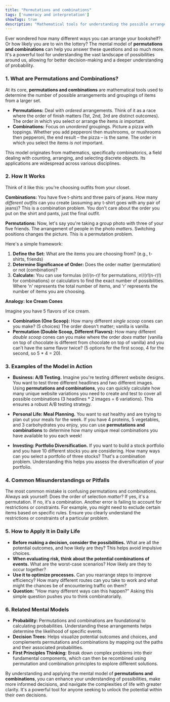 ```yaml
---
title: "Permutations and combinations"
tags: ['numeracy and interpretation']
showTags: true
description: "Mathematical tools for understanding the possible arrangements and groupings of elements, essential for probability calculations."
---
```



Ever wondered how many different ways you can arrange your bookshelf? Or how likely you are to win the lottery? The mental model of **permutations and combinations** can help you answer these questions and so much more. It's a powerful tool for understanding the vast landscape of possibilities around us, allowing for better decision-making and a deeper understanding of probability.

### 1. What are Permutations and Combinations?

At its core, **permutations and combinations** are mathematical tools used to determine the number of possible arrangements and groupings of items from a larger set.

*   **Permutations:** Deal with *ordered* arrangements. Think of it as a race where the order of finish matters (1st, 2nd, 3rd are distinct outcomes). The order in which you select or arrange the items *is* important.
*   **Combinations:** Focus on *unordered* groupings. Picture a pizza with toppings. Whether you add pepperoni then mushrooms, or mushrooms then pepperoni, the end result – the pizza – is the same. The order in which you select the items *is not* important.

This model originates from mathematics, specifically combinatorics, a field dealing with counting, arranging, and selecting discrete objects. Its applications are widespread across various disciplines.

### 2. How It Works

Think of it like this: you're choosing outfits from your closet.

**Combinations:** You have five t-shirts and three pairs of jeans. How many *different outfits* can you create (assuming any t-shirt goes with any pair of jeans)? This is a combination problem. You don't care about the order you put on the shirt and pants, just the final outfit.

**Permutations:** Now, let's say you're taking a group photo with three of your five friends. The arrangement of people in the photo *matters*. Switching positions changes the picture. This is a permutation problem.

Here's a simple framework:

1.  **Define the Set:** What are the items you are choosing from? (e.g., t-shirts, friends)
2.  **Determine Significance of Order:** Does the order matter (permutation) or not (combination)?
3.  **Calculate:** You can use formulas (n!/(n-r)! for permutations, n!/(r!(n-r)!) for combinations) or calculators to find the exact number of possibilities. Where 'n' represents the total number of items, and 'r' represents the number of items you are choosing.

**Analogy: Ice Cream Cones**

Imagine you have 5 flavors of ice cream.

*   **Combination (One Scoop):** How many different *single scoop* cones can you make? (5 choices) The order doesn't matter; vanilla is vanilla.
*   **Permutation (Double Scoop, Different Flavors):** How many different *double scoop* cones can you make where the order *does* matter (vanilla on top of chocolate is different from chocolate on top of vanilla) and you can’t have the same flavor twice? (5 options for the first scoop, 4 for the second, so 5 * 4 = 20).
### 3. Examples of the Model in Action

*   **Business: A/B Testing.** Imagine you're testing different website designs. You want to test three different headlines and two different images. Using **permutations and combinations**, you can quickly calculate how many unique website variations you need to create and test to cover all possible combinations (3 headlines * 2 images = 6 variations). This ensures a robust A/B testing strategy.

*   **Personal Life: Meal Planning.** You want to eat healthy and are trying to plan out your meals for the week. If you have 4 proteins, 5 vegetables, and 3 carbohydrates you enjoy, you can use **permutations and combinations** to determine how many unique meal combinations you have available to you each week!

*   **Investing: Portfolio Diversification.** If you want to build a stock portfolio and you have 10 different stocks you are considering. How many ways can you select a portfolio of three stocks? That's a combination problem. Understanding this helps you assess the diversification of your portfolio.

### 4. Common Misunderstandings or Pitfalls

The most common mistake is confusing permutations and combinations. Always ask yourself: Does the order of selection *matter*? If yes, it's a permutation. If no, it's a combination. Another error is failing to account for restrictions or constraints. For example, you might need to exclude certain items based on specific rules. Ensure you clearly understand the restrictions or constraints of a particular problem.

### 5. How to Apply It in Daily Life

*   **Before making a decision, consider the possibilities.** What are all the potential outcomes, and how likely are they? This helps avoid impulsive choices.
*   **When evaluating risk, think about the potential combinations of events.** What are the worst-case scenarios? How likely are they to occur together?
*   **Use it to optimize processes.** Can you rearrange steps to improve efficiency? How many different routes can you take to work and what might the chances be of encountering traffic on them?
*   **Question:** "How many different ways can this happen?" Asking this simple question pushes you to think combinatorially.

### 6. Related Mental Models

*   **Probability:** Permutations and combinations are foundational to calculating probabilities. Understanding these arrangements helps determine the likelihood of specific events.
*   **Decision Trees:** Helps visualize potential outcomes and choices, and complements permutations and combinations by mapping out the paths and their associated probabilities.
*   **First Principles Thinking:** Break down complex problems into their fundamental components, which can then be recombined using permutation and combination principles to explore different solutions.

By understanding and applying the mental model of **permutations and combinations**, you can enhance your understanding of possibilities, make more informed decisions, and navigate the complexities of life with greater clarity. It's a powerful tool for anyone seeking to unlock the potential within their own decisions.

